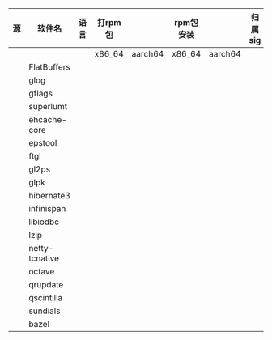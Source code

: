 ﻿| 源 | 软件名             | 语言 | 打rpm包   |         | rpm包安装  |         | 归属sig |
|---|-----------------|----|---------|---------|---------|---------|-------|
|   |                 |    | x86\_64 | aarch64 | x86\_64 | aarch64 |       |
|   | FlatBuffers     |    |         |         |         |         |       |
|   | glog            |    |         |         |         |         |       |
|   | gflags          |    |         |         |         |         |       |
|   | superlumt       |    |         |         |         |         |       |
|   | ehcache\-core   |    |         |         |         |         |       |
|   | epstool         |    |         |         |         |         |       |
|   | ftgl            |    |         |         |         |         |       |
|   | gl2ps           |    |         |         |         |         |       |
|   | glpk            |    |         |         |         |         |       |
|   | hibernate3      |    |         |         |         |         |       |
|   | infinispan      |    |         |         |         |         |       |
|   | libiodbc        |    |         |         |         |         |       |
|   | lzip            |    |         |         |         |         |       |
|   | netty\-tcnative |    |         |         |         |         |       |
|   | octave          |    |         |         |         |         |       |
|   | qrupdate        |    |         |         |         |         |       |
|   | qscintilla      |    |         |         |         |         |       |
|   | sundials        |    |         |         |         |         |       |
|   | bazel           |    |         |         |         |         |       |
